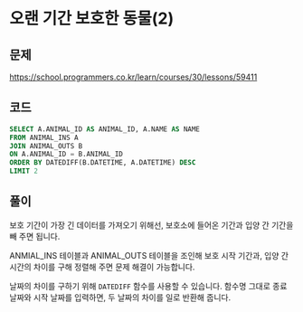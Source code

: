# 오랜 기간 보호한 동물(2)

## 문제

https://school.programmers.co.kr/learn/courses/30/lessons/59411

## 코드

```sql
SELECT A.ANIMAL_ID AS ANIMAL_ID, A.NAME AS NAME
FROM ANIMAL_INS A
JOIN ANIMAL_OUTS B
ON A.ANIMAL_ID = B.ANIMAL_ID
ORDER BY DATEDIFF(B.DATETIME, A.DATETIME) DESC
LIMIT 2
```

## 풀이

보호 기간이 가장 긴 데이터를 가져오기 위해선, 보호소에 들어온 기간과 입양 간 기간을 빼 주면 됩니다.

ANMIAL_INS 테이블과 ANIMAL_OUTS 테이블을 조인해 보호 시작 기간과, 입양 간 시간의 차이를 구해 정렬해 주면 문제 해결이 가능합니다.

날짜의 차이를 구하기 위해 <code>DATEDIFF</code> 함수를 사용할 수 있습니다. 함수명 그대로 종료 날짜와 시작 날짜를 입력하면, 두 날짜의 차이를 일로 반환해 줍니다.